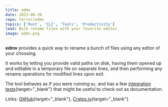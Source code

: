 ```yaml
---
title: edmv
date: 2023-06-30
repo: terror/edmv
topics: ['Rust', 'CLI', 'Tools', 'Productivity']
lead: Bulk rename files with your favorite editor.
image: edmv.png
---
```


**edmv** provides a quick way to rename a bunch of files using any editor of
your choosing.

It works by letting you provide valid paths on disk, having them opened up and
editable in a temporary file on separate lines, and then performing any rename
operations for modified lines upon exit.

The tool behaves as if you were running `mv`, and has a few
[integration tests](https://github.com/terror/edmv/blob/master/tests/integration.rs){target="\_blank"}
that might be useful to check out as documentation.

Links: [GitHub](https://github.com/terror/edmv){target="\_blank"},
[Crates.io](https://crates.io/crates/edmv){target="\_blank"}
